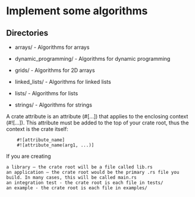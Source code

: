 # Implement some algorithms

## Directories

- arrays/ - Algorithms for arrays

- dynamic_programming/ - Algorithms for dynamic programming

- grids/ - Algorithms for 2D arrays

- linked_lists/ - Algorithms for linked lists

- lists/ - Algorithms for lists

- strings/ - Algorithms for strings

A crate attribute is an attribute (#[...]) that applies to the enclosing context (#![...]). This attribute must be added to the top of your crate root, thus the context is the crate itself:

        #![attribute_name]
        #![attribute_name(arg1, ...)]

If you are creating

    a library — the crate root will be a file called lib.rs
    an application — the crate root would be the primary .rs file you build. In many cases, this will be called main.rs
    an integration test - the crate root is each file in tests/
    an example - the crate root is each file in examples/
